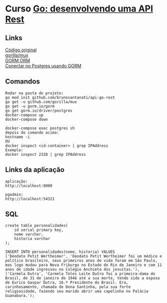 # Curso [Go: desenvolvendo uma API Rest](https://cursos.alura.com.br/course/go-desenvolvendo-api-rest)  

## Links
[Código original](https://github.com/alura-cursos/api-go-rest)  
[gorilla/mux](https://github.com/gorilla/mux)  
[GORM ORM](https://gorm.io/)  
[Conectar no Postgres usando GORM](https://gorm.io/docs/connecting_to_the_database.html#PostgreSQL)  

## Comandos  
```
Rodar na pasta do projeto:
go mod init github.com/brunosantanati/api-go-rest
go get -u github.com/gorilla/mux
go get -u gorm.io/gorm
go get gorm.io/driver/postgres
docker-compose up
docker-compose down

docker-compose exec postgres sh
depois do comando acima:
hostname -i
OU
docker inspect <id-container> | grep IPAddress
Exemplo:
docker inspect 2328 | grep IPAddress
```

## Links da aplicação
```
aplicação:
http://localhost:8000

pgadmin:
http://localhost:54321
```

## SQL
```
create table personalidades(
    id serial primary key,
    nome varchar,
    historia varchar
);

INSERT INTO personalidades(nome, historia) VALUES
('Deodato Petit Wertheimer', 'Deodato Petit Wertheimer foi um médico e político brasileiro, seus primeiros anos de vida foram em São Paulo, mas logo mudou para Nova Friburgo no Estado do Rio de Janeiro e com 11 anos de idade ingressou no Colégio Anchieta dos jesuítas.'),
('Carmela Dutra', 'Carmela Teles Leite Dutra foi a primeira-dama do Brasil, de 31 de janeiro de 1946 até a sua morte, tendo sido a esposa de Eurico Gaspar Dutra, 16.º Presidente do Brasil. Era, carinhosamente, chamada de Dona Santinha, pela sua forte religiosidade, fazendo seu marido abrir uma capelinha no Palácio Guanabara.');
```